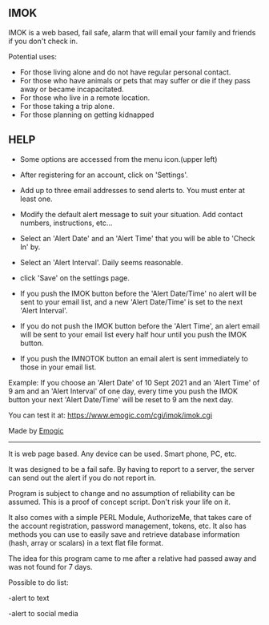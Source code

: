 ## IMOK

IMOK is a web based, fail safe, alarm that will email your family and friends if you don't check in.

Potential uses:

- For those living alone and do not have regular personal contact.
- For those who have animals or pets that may suffer or die if they pass away or became incapacitated.
- For those who live in a remote location.
- For those taking a trip alone.
- For those planning on getting kidnapped

## HELP

- Some options are accessed from the menu icon.(upper left)
- After registering for an account, click on 'Settings'.
- Add up to three email addresses to send alerts to. You must enter at least one.
- Modify the default alert message to suit your situation. Add contact numbers, instructions, etc...
- Select an 'Alert Date' and an 'Alert Time' that you will be able to 'Check In' by. 
- Select an 'Alert Interval'. Daily seems reasonable. 
- click 'Save' on the settings page.

- If you push the IMOK button before the 'Alert Date/Time' no alert will be sent to your email list, and a new 'Alert Date/Time' is set to the next 'Alert Interval'. 
- If you do not push the IMOK button before the 'Alert Time', an alert email will be sent to your email list every half hour until you push the IMOK button.
- If you push the IMNOTOK button an email alert is sent immediately to those in your email list. 

Example: If you choose an 'Alert Date' of 10 Sept 2021 and an 'Alert Time' of 9 am and an 'Alert Interval' of one day, every time you push the IMOK button your next 'Alert Date/Time' will be reset to 9 am the next day.

You can test it at: https://www.emogic.com/cgi/imok/imok.cgi

Made by [Emogic](https://www.emogic.com)

-------------------------------------

It is web page based. Any device can be used. Smart phone, PC, etc.

It was designed to be a fail safe. By having to report to a server, the server can send out the alert if you do not report in.

Program is subject to change and no assumption of reliability can be assumed.
This is a proof of concept script. Don't risk your life on it.

It also comes with a simple PERL Module, AuthorizeMe, that takes care of the account registration, password management, tokens, etc.
It also has methods you can use to easily save and retrieve database information (hash, array or scalars) in a text flat file format.

The idea for this program came to me after a relative had passed away and was not found for 7 days.

Possible to do list:

-alert to text

-alert to social media
